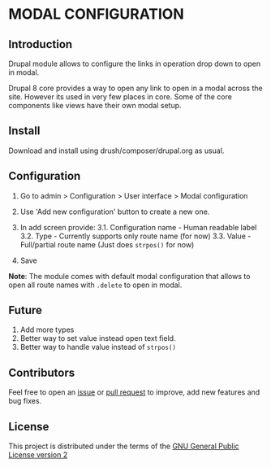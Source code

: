 # MODAL CONFIGURATION

## Introduction

Drupal module allows to configure the links in operation drop down to open
in modal.

Drupal 8 core provides a way to open any link to open in a modal across
the site. However its used in very few places in core. Some of the core
components like views have their own modal setup.
 
## Install
Download and install using drush/composer/drupal.org as usual.

## Configuration
1. Go to admin > Configuration > User interface > Modal configuration
2. Use 'Add new configuration' button to create a new one.
3. In add screen provide:
   3.1. Configuration name - Human readable label
   3.2. Type - Currently supports only route name (for now)
   3.3. Value - Full/partial route name (Just does `strpos()` for now) 

4. Save

**Note**: The module comes with default modal configuration that allows
to open all route names with `.delete` to open in modal.

## Future
1. Add more types
2. Better way to set value instead open text field.
3. Better way to handle value instead of `strpos()`

## Contributors

Feel free to open an
[issue](https://github.com/vijaycs85/modal_config/issues/new) or
[pull request](https://github.com/vijaycs85/modal_config/pulls) to improve, add
new features and bug fixes.


## License

This project is distributed under the terms of the [GNU General Public
License version 2](https://www.gnu.org/licenses/old-licenses/gpl-2.0.en.html)
